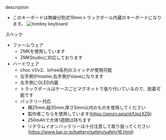 description
- このキーボードは無線分割式19mmトラックボール内蔵のキーボードになります。
![tomkey keyboard](img/tomkeyimg.png)

スペック
- ファームウェア
  - ZMKを使用しています
  - ZMKStudioに対応しております
- ハードウェア
  - choc v1/v2、lofree系列のスイッチが使用可能
  - 左手側がmaster,右手側がslaveになります
  - 左手側にOLED内蔵
  - トラックボールはケースごとマグネットで張り付いているので、脱着可能です
  - バッテリー対応
    - 横25mm,縦35mm,厚さ5mm以内のものを使用してください
    - 製作者こちらを使用しています(https://amzn.asia/d/fJpzXZ6)
    - 250mAhで大体1週間は持ちます
    - リチウムイオンバッテリーは十分注意して取り扱ってください(https://www.baj.or.jp/battery/safety/safety16.html)
